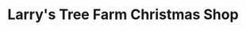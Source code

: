---
title: "Larry's Tree Farm Christmas Shop"
url: /fairfield/larrys-tree-farm-christmas-shop/
shop: Andenken
---